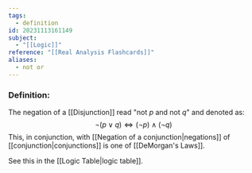 ```yaml
---
tags:
  - definition
id: 20231113161149
subject:
  - "[[Logic]]"
reference: "[[Real Analysis Flashcards]]"
aliases:
  - not or
---
```

### Definition:
The negation of a [[Disjunction]] read "not $p$ and not $q$" and denoted as:
$$ \neg (p \vee q) \iff (\neg p) \wedge (\neg q)$$This, in conjunction, with [[Negation of a conjunction|negations]] of [[conjunction|conjunctions]] is one of [[DeMorgan's Laws]].

See this in the [[Logic Table|logic table]].